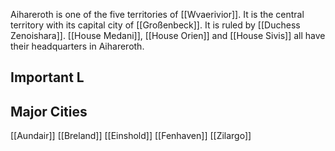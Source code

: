 Aihareroth is one of the five territories of [[Wvaerivior]]. It is the central territory with its capital city of [[Großenbeck]]. It is ruled by [[Duchess Zenoishara]]. [[House Medani]], [[House Orien]] and [[House Sivis]] all have their headquarters in Aihareroth.

## Important L
## Major Cities

[[Aundair]]
[[Breland]]
[[Einshold]]
[[Fenhaven]]
[[Zilargo]]